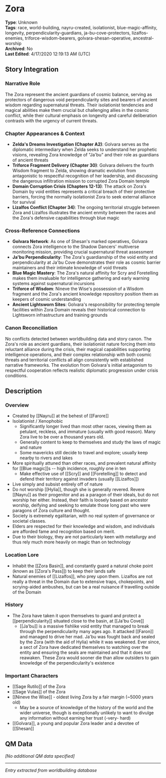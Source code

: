 # Zora

**Type**: Unknown  
**Tags**: race, world-building, nayru-created, isolationist, blue-magic-affinity, longevity, perpendicularity-guardians, ja-bu-cove-protectors, lizalfos-enemies, triforce-wisdom-bearers, golvara-shesan-operative, ancestral-worship  
**Archived**: No  
**Last Edited**: 4/17/2020 12:19:13 AM (UTC)

## Story Integration
### Narrative Role
The Zora represent the ancient guardians of cosmic balance, serving as protectors of dangerous void perpendicularity sites and bearers of ancient wisdom regarding supernatural threats. Their isolationist tendencies and magical abilities make them crucial but challenging allies in the cosmic conflict, while their cultural emphasis on longevity and careful deliberation contrasts with the urgency of current threats.

### Chapter Appearances & Context
- **Zelda's Dreams Investigation (Chapter A2)**: Golvara serves as the diplomatic intermediary when Zelda seeks to understand her prophetic visions, revealing Zora knowledge of "Ja'bu" and their role as guardians of ancient threats
- **Triforce Fragment Delivery (Chapter 30)**: Golvara delivers the fourth Wisdom fragment to Zelda, showing dramatic evolution from antagonistic to respectful recognition of her leadership, and discussing the dangerous infiltration mission to corrupted Zora Domain temple
- **Domain Corruption Crisis (Chapters 12-13)**: The attack on Zora's Domain by void entities represents a critical breach of their protective barriers, forcing the normally isolationist Zora to seek external alliance for survival
- **Lizalfos Conflict (Chapter 34)**: The ongoing territorial struggle between Zora and Lizalfos illustrates the ancient enmity between the races and the Zora's defensive capabilities through blue magic

### Cross-Reference Connections
- **Golvara Network**: As one of Shesan's marked operatives, Golvara connects Zora intelligence to the Shadow Dancers' multiverse monitoring mission, providing crucial supernatural threat assessment
- **Ja'bu Perpendicularity**: The Zora's guardianship of the void entity and perpendicularity at Ja'bu Cove demonstrates their role as cosmic barrier maintainers and their intimate knowledge of void threats
- **Blue Magic Mastery**: The Zora's natural affinity for Scry and Foretelling makes them invaluable for intelligence gathering and early warning systems against supernatural incursions
- **Triforce of Wisdom**: Nineve the Wise's possession of a Wisdom fragment and the Zora's ancient knowledge repository position them as keepers of cosmic understanding
- **Ancient Lightsworn Sites**: Golvara's responsibility for protecting temple facilities within Zora Domain reveals their historical connection to Lightsworn infrastructure and training grounds

### Canon Reconciliation
No conflicts detected between worldbuilding data and story canon. The Zora's role as ancient guardians, their isolationist nature forcing them into reluctant alliance during the crisis, their magical capabilities supporting intelligence operations, and their complex relationship with both cosmic threats and territorial conflicts all align consistently with established narrative frameworks. The evolution from Golvara's initial antagonism to respectful cooperation reflects realistic diplomatic progression under crisis conditions.

## Description
### Overview
* Created by [[Nayru]] at the behest of [[Farore]]
* Isolationist / Xenophobic
    * Significantly longer lived than most other races, viewing them as petulant, reckless, and immature (usually with good reason). Many Zora live to be over a thousand years old.
    * Generally content to keep to themselves and study the laws of magic and nature
    * Some mavericks still decide to travel and explore; usually keep nearby to rivers and lakes
* More spiritually attuned than other races, and prevalent natural affinity for [[Blue magic]]s -- high incidence, roughly one in ten
    * Make effective use of [[Scry]] and [[Foretelling]] to detect and defend their territory against invaders (usually [[Lizalfos]])
* Live simply and subsist entirely off of nature
* Do not worship [[Hylia]], though she is generally revered. Revere [[Nayru]] as their progenitor and as a paragon of their ideals, but do not worship her either. Instead, their faith is loosely based on ancestor worship, deifying and seeking to emulate those long past who were paragons of Zora culture and thought.
* Society is extremely egalitarian, with no real system of governance or societal classes. 
* Elders are respected for their knowledge and wisdom, and individuals are afforded fame and recognition based on merit.
* Due to their biology, they are not particularly keen with metallurgy and thus rely much more heavily on magic than on technology

### Location Lore
* Inhabit the [[Zora Basin]], and constantly guard a natural choke point (known as [[Zora's Pass]]) to keep their lands safe
* Natural enemies of [[Lizalfos]], who prey upon them. Lizalfos are not really a threat in the Domain due to extensive traps, chokepoints, and scrying-aided ambushes, but can be a real nuisance if travelling outside of the Domain

### History
* The Zora have taken it upon themselves to guard and protect a [[perpendicularity]] situated close to the basin, at [[Ja'bu Cove]]
    * [[Ja'bu]] is a massive fishlike void entity that managed to break through the perpendicularity many ages ago. It attacked [[Faron]] and managed to drive her mad. Ja'bu was fought back and sealed by the Zora (with the aid of Hylia) while it was weakened. Ever since, a sect of Zora have dedicated themselves to watching over the entity and ensuring the seals are maintained and that it does not reawaken. These Zora would sooner die than allow outsiders to gain knowledge of the perpendicularity's existence

### Important Characters
* [[Sage Rutilo]] of the Zora
* [[Sage Vulas]] of the Zora
* [[Nineve the Wise]] - oldest living Zora by a fair margin (~5000 years old)
    * May be a source of knowledge of the history of the world and the wider universe, though is exceptionally unlikely to want to divulge any information without earning her trust (-very- hard)
* [[Golvara]], a young and popular Zora leader and a devotee of [[Shesan]]

## QM Data
*[No additional QM data specified]*

---
*Entry extracted from worldbuilding database*
